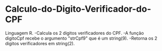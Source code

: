 # Calculo-do-Digito-Verificador-do-CPF
Linguagem R.
-Calcula os 2 digitos verificadores do CPF.
-A função digitoCpf recebe o argumento "strCpf9" que é um string(9).
-Retorna os 2 digitos verificadores em string(2).
